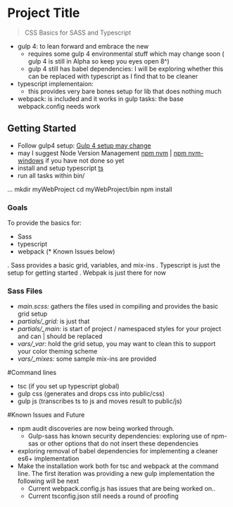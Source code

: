 # Project Title
> CSS Basics for SASS and Typescript
* gulp 4: to lean forward and embrace the new
  - requires some gulp 4 environmental stuff which may change soon ( gulp 4 is still in Alpha so keep you eyes open 8^)
  - gulp 4 still has babel dependencies: I will be exploring whether this can be replaced with typescript as I find that to be cleaner
* typescript implementaion:  
  - this provides very bare bones setup for lib that does nothing much
* webpack:  is included and it works in gulp tasks: the base webpack.config needs work

## Getting Started
- Follow gulp4 setup: [Gulp 4 setup may change](https://www.npmjs.com/package/gulp4)
- may I suggest Node Version Management [npm nvm](https://github.com/creationix/nvm) | [npm nvm-windows](https://github.com/coreybutler/nvm-windows) if you have not done so yet
- install and setup typescript [ts](https://www.npmjs.com/package/typescript)
- run all tasks within bin/

...
mkdir myWebProject
cd myWebProject/bin
npm install


### Goals
To provide the basics for:
- Sass
- typescript
- webpack (* Known Issues below)

. Sass provides a basic grid, variables, and mix-ins
. Typescript is just the setup for getting started
. Webpak is just there for now

### Sass Files
- _main.scss:_ gathers the files used in compiling and provides the basic grid setup
- _partials/\_grid:_ is just that
- _partials/\_main:_ is start of project / namespaced styles for your project and can | should be replaced
- _vars/\_var:_ hold the grid setup, you may want to clean this to support your color theming scheme
- _vars/\_mixes:_ some sample mix-ins are provided

#Command lines
  - tsc (if you set up typescript global)
  - gulp css (generates and drops css into public/css)
  - gulp js (transcribes ts to js and moves result to public/js)  

#Known Issues and Future
  - npm audit discoveries are now being worked through.
    - Gulp-sass has known security dependencies: exploring use of npm-sas or other options that do not insert these dependencies
  - exploring removal of babel dependencies for implementing a cleaner es6+ implementation
  - Make the installation work both for tsc and webpack at the command line. The first iteration was providing a new gulp implementation the following will be next
    - Current webpack.config.js has issues that are being worked on..
    - Current tsconfig.json still needs a round of proofing
